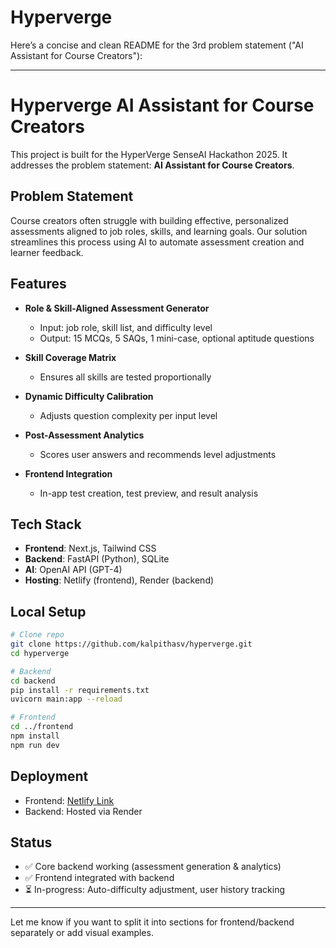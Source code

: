 # Hyperverge


Here’s a concise and clean README for the 3rd problem statement ("AI Assistant for Course Creators"):

---

# Hyperverge AI Assistant for Course Creators

This project is built for the HyperVerge SenseAI Hackathon 2025. It addresses the problem statement: **AI Assistant for Course Creators**.

## Problem Statement

Course creators often struggle with building effective, personalized assessments aligned to job roles, skills, and learning goals. Our solution streamlines this process using AI to automate assessment creation and learner feedback.

## Features

* **Role & Skill-Aligned Assessment Generator**

  * Input: job role, skill list, and difficulty level
  * Output: 15 MCQs, 5 SAQs, 1 mini-case, optional aptitude questions
* **Skill Coverage Matrix**

  * Ensures all skills are tested proportionally
* **Dynamic Difficulty Calibration**

  * Adjusts question complexity per input level
* **Post-Assessment Analytics**

  * Scores user answers and recommends level adjustments
* **Frontend Integration**

  * In-app test creation, test preview, and result analysis

## Tech Stack

* **Frontend**: Next.js, Tailwind CSS
* **Backend**: FastAPI (Python), SQLite
* **AI**: OpenAI API (GPT-4)
* **Hosting**: Netlify (frontend), Render (backend)

## Local Setup

```bash
# Clone repo
git clone https://github.com/kalpithasv/hyperverge.git
cd hyperverge

# Backend
cd backend
pip install -r requirements.txt
uvicorn main:app --reload

# Frontend
cd ../frontend
npm install
npm run dev
```

## Deployment

* Frontend: [Netlify Link](https://funny-cuchufli-1d057b.netlify.app/)
* Backend: Hosted via Render

## Status

* ✅ Core backend working (assessment generation & analytics)
* ✅ Frontend integrated with backend
* ⏳ In-progress: Auto-difficulty adjustment, user history tracking

---

Let me know if you want to split it into sections for frontend/backend separately or add visual examples.
